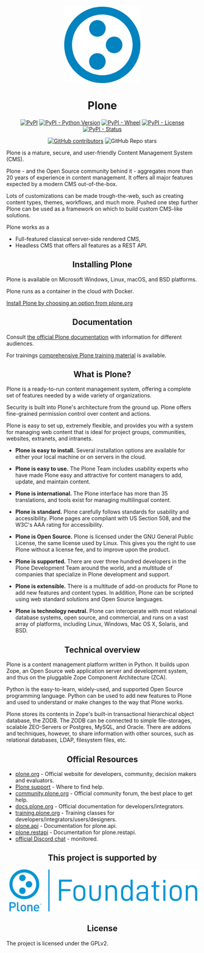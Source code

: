 <p align="center">
    <img alt="Plone Logo" width="200px" src="https://raw.githubusercontent.com/plone/.github/main/plone-logo.png">
</p>

<h1 align="center">
  Plone
</h1>

<div align="center">

[![PyPI](https://img.shields.io/pypi/v/plone)](https://pypi.org/project/plone/)
[![PyPI - Python Version](https://img.shields.io/pypi/pyversions/plone)](https://pypi.org/project/plone/)
[![PyPI - Wheel](https://img.shields.io/pypi/wheel/plone)](https://pypi.org/project/plone/)
[![PyPI - License](https://img.shields.io/pypi/l/plone)](https://pypi.org/project/plone/)
[![PyPI - Status](https://img.shields.io/pypi/status/plone)](https://pypi.org/project/plone/)

[![GitHub contributors](https://img.shields.io/github/contributors/plone/Products.CMFPlone)](https://github.com/plone/Products.CMFPlone)
![GitHub Repo stars](https://img.shields.io/github/stars/plone/Plone?style=flat-square)

</div>

Plone is a mature, secure, and user-friendly Content Management System (CMS).

Plone - and the Open Source community behind it - aggregates more than 20 years of experience in content management.
It offers all major features expected by a modern CMS out-of-the-box.

Lots of customizations can be made trough-the-web, such as creating content types, themes, workflows, and much more.
Pushed one step further Plone can be used as a framework on which to build custom CMS-like solutions.

Plone works as a

- Full-featured classical server-side rendered CMS,
- Headless CMS that offers all features as a REST API.


<h2 align="center">
  Installing Plone
</h2>

Plone is available on Microsoft Windows, Linux, macOS, and BSD platforms.

Plone runs as a container in the cloud with Docker.

[Install Plone by choosing an option from plone.org](https://plone.org/download)


<h2 align="center">
  Documentation
</h2>

Consult [the official Plone documentation](https://docs.plone.org) with information for different audiences.

For trainings [comprehensive Plone training material](https://training.plone.org) is available.


<h2 align="center">
  What is Plone?
</h2>

Plone is a ready-to-run content management system, offering a complete set of features needed by a wide variety of organizations.

Security is built into Plone's architecture from the ground up.
Plone offers fine-grained permission control over content and actions.

Plone is easy to set up, extremely flexible,
and provides you with a system for managing web content that is ideal for project groups, communities, websites, extranets, and intranets.

- **Plone is easy to install.**
  Several installation options are available for either your local machine or on servers in the cloud.

- **Plone is easy to use.**
  The Plone Team includes usability experts who have made Plone easy and attractive for content managers to add, update, and maintain content.

- **Plone is international.**
  The Plone interface has more than 35 translations, and tools exist for managing multilingual content.

- **Plone is standard.**
  Plone carefully follows standards for usability and accessibility.
  Plone pages are compliant with US Section 508, and the W3C's AAA rating for accessibility.

- **Plone is Open Source.**
  Plone is licensed under the GNU General Public License, the same license used by Linux.
  This gives you the right to use Plone without a license fee, and to improve upon the product.

- **Plone is supported.**
  There are over three hundred developers in the Plone Development Team around the world, and a multitude of companies that specialize in Plone development and support.

- **Plone is extensible.**
  There is a multitude of add-on products for Plone to add new features and content types.
  In addition, Plone can be scripted using web standard solutions and Open Source languages.

- **Plone is technology neutral.**
  Plone can interoperate with most relational database systems, open source, and commercial, and runs on a vast array of
  platforms, including Linux, Windows, Mac OS X, Solaris, and BSD.


<h2 align="center">
Technical overview
</h2>

Plone is a content management platform written in Python.
It builds upon Zope, an Open Source web application server and development system, and thus on the pluggable Zope Component Architecture (ZCA).

Python is the easy-to-learn, widely-used, and supported Open Source programming language.
Python can be used to add new features to Plone and used to understand or make changes to the way that Plone works.

Plone stores its contents in Zope's built-in transactional hierarchical object database, the ZODB.
The ZODB can be connected to simple file-storages, scalable ZEO-Servers or Postgres, MySQL, and Oracle.
There are addons and techniques, however, to share information with other sources, such as relational databases, LDAP, filesystem
files, etc.


<h2 align="center">
Official Resources
</h2>

* [plone.org](https://plone.org/) - Official website for developers, community, decision makers and evaluators.
* [Plone support](https://plone.org/support) - Where to find help.
* [community.plone.org](https://community.plone.org/) - Official community forum, the best place to get help.
* [docs.plone.org](https://docs.plone.org/) - Official documentation for developers/integrators.
* [training.plone.org](https://training.plone.org/) - Training classes for developers/integrators/users/designers.
* [plone.api](https://docs.plone.org/develop/plone.api/docs/index.html) - Documentation for plone.api.
* [plone.restapi](https://plonerestapi.readthedocs.io/en/latest/) - Documentation for plone.restapi.
* [official Discord chat](https://discord.gg/zFY3EBbjaj) - monitored.

<h2 align="center">
This project is supported by
</h2>

[![Plone Foundation](https://raw.githubusercontent.com/plone/.github/main/plone-foundation.png)](https://plone.org/foundation/)

<h2 align="center">
License
</h2>
The project is licensed under the GPLv2.
